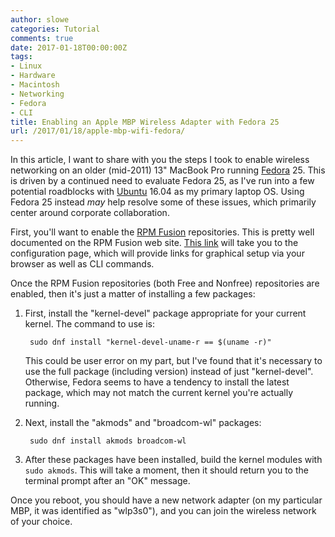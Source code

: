```yaml
---
author: slowe
categories: Tutorial
comments: true
date: 2017-01-18T00:00:00Z
tags:
- Linux
- Hardware
- Macintosh
- Networking
- Fedora
- CLI
title: Enabling an Apple MBP Wireless Adapter with Fedora 25
url: /2017/01/18/apple-mbp-wifi-fedora/
---
```


In this article, I want to share with you the steps I took to enable wireless networking on an older (mid-2011) 13" MacBook Pro running [Fedora][link-2] 25. This is driven by a continued need to evaluate Fedora 25, as I've run into a few potential roadblocks with [Ubuntu][link-1] 16.04 as my primary laptop OS. Using Fedora 25 instead _may_ help resolve some of these issues, which primarily center around corporate collaboration.

First, you'll want to enable the [RPM Fusion][link-4] repositories. This is pretty well documented on the RPM Fusion web site. [This link][link-3] will take you to the configuration page, which will provide links for graphical setup via your browser as well as CLI commands.

Once the RPM Fusion repositories (both Free and Nonfree) repositories are enabled, then it's just a matter of installing a few packages:

1. First, install the "kernel-devel" package appropriate for your current kernel. The command to use is:

        sudo dnf install "kernel-devel-uname-r == $(uname -r)"

    This could be user error on my part, but I've found that it's necessary to use the full package (including version) instead of just "kernel-devel". Otherwise, Fedora seems to have a tendency to install the latest package, which may not match the current kernel you're actually running.

2. Next, install the "akmods" and "broadcom-wl" packages:

        sudo dnf install akmods broadcom-wl

3. After these packages have been installed, build the kernel modules with `sudo akmods`. This will take a moment, then it should return you to the terminal prompt after an "OK" message.

Once you reboot, you should have a new network adapter (on my particular MBP, it was identified as "wlp3s0"), and you can join the wireless network of your choice.



[link-1]: https://www.ubuntu.com
[link-2]: https://getfedora.org
[link-3]: https://rpmfusion.org/Configuration
[link-4]: https://rpmfusion.org/